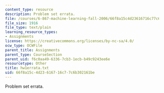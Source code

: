 ```yaml
---
content_type: resource
description: Problem set errata.
file: /courses/6-867-machine-learning-fall-2006/66f8a15c4d23616716c77c6b302161be_hw1errata.txt
file_size: 1916
file_type: text/plain
learning_resource_types:
- Assignments
license: https://creativecommons.org/licenses/by-nc-sa/4.0/
ocw_type: OCWFile
parent_title: Assignments
parent_type: CourseSection
parent_uid: f6c0aa49-6336-7cb3-1ecb-b49c9243ee6e
resourcetype: Other
title: hw1errata.txt
uid: 66f8a15c-4d23-6167-16c7-7c6b302161be
---
```

Problem set errata.